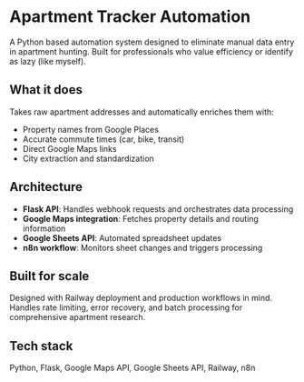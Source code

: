 # Apartment Tracker Automation

A Python based automation system designed to eliminate manual data entry in apartment hunting. Built for professionals who value efficiency or identify as lazy (like myself).

## What it does

Takes raw apartment addresses and automatically enriches them with:
- Property names from Google Places
- Accurate commute times (car, bike, transit)
- Direct Google Maps links
- City extraction and standardization

## Architecture

- **Flask API**: Handles webhook requests and orchestrates data processing
- **Google Maps integration**: Fetches property details and routing information
- **Google Sheets API**: Automated spreadsheet updates
- **n8n workflow**: Monitors sheet changes and triggers processing

## Built for scale

Designed with Railway deployment and production workflows in mind. Handles rate limiting, error recovery, and batch processing for comprehensive apartment research.

## Tech stack

Python, Flask, Google Maps API, Google Sheets API, Railway, n8n
